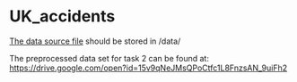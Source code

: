 # UK_accidents


[The data source file](https://www.kaggle.com/daveianhickey/2000-16-traffic-flow-england-scotland-wales#accidents_2012_to_2014.csv) should be stored in /data/

The preprocessed data set for task 2 can be found at: https://drive.google.com/open?id=15v9qNeJMsQPoCtfc1L8FnzsAN_9uiFh2

